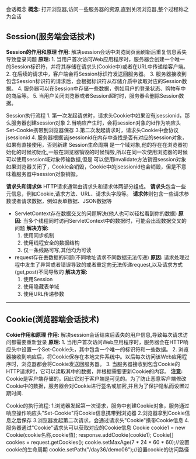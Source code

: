 会话概念
	**概念:** 打开浏览器,访问一些服务器的资源,直到关闭浏览器,整个过程称之为会话
## Session(服务端会话技术)
**Session的作用和原理**
	**作用:**
	解决session会话中浏览同页面刷新后重复信息丢失导致登录问题
	**原理:**
	1.  当用户首次访问Web应用程序时，服务器会创建一个唯一的Session标识符，并将其存储在请求头(Cookie中)或者在URL中传递给客户端。
	2.  在后续的请求中，客户端会将Session标识符发送回服务器。
	3.  服务器接收到包含Session标识符的请求后，会根据标识符从存储介质中读取对应的Session数据。
	4.  服务器可以在Session中存储一些数据，例如用户的登录状态、购物车中的商品等。
	5.  当用户关闭浏览器或者Session超时时，服务器会删除Session数据。

Session执行流程
	1. 第一次发起请求时，请求头Cookie中如果没有jsessionid，那么服务器创建session对象
	2.当响应产生时，会将session对象的id作为响应头Set-Cookie携带到浏览器保存
	3.第二次发起请求时，请求头Cookie中会协议jsessionid
	4. 服务器根据该jsessionid在内存中查找是否有对应的session对象，如果有直接使用，否则新建
Session生命周期
	是一个域对象,他的存在在浏览器初始化的时候初始化,一般在浏览器销毁的时候销毁,所以在同一次使用浏览器的时候可以使用session域对象传输数据,但是 可以使用invalidate方法销毁session对象
	如果浏览器关闭了，Cookie会销毁，Cookie中的jsessionid也会销毁，但是不意味着服务器中session对象销毁。

**请求头和请求体**
	HTTP请求通常由请求头和请求体两部分组成。
	**请求头**包含一些元信息，例如Cookie,请求方法、URL、请求头字段等。
	**请求体**则包含一些请求参数或者请求数据，例如表单数据、JSON数据等

* ServletContext存在数据交叉的问题解决(他人也可以轻松看到你的数据)
	**原因:** 当多个线程同时访问ServletContext中的数据时，可能会出现数据交叉的问题
	**解决方案:**
	1. 使用同步机制
	2. 使用线程安全的数据结构
	3. 仅一条线路可写,其他均为可读
* request存在丢数据的问题(不同地址请求不同数据无法传递)
	**原因:** 请求处理过程中发生了异常或者错误导致的或者重定向无法传递request,以及请求方式(get,post)不同导致的
	**解决方案:**
	1. 使用Session
	2. 使用隐藏表单域
	3. 使用URL传递参数


---
## Cookie(浏览器端会话技术)
**Cokie作用和原理**
	**作用:**
	解决session会话结束后丢失的用户信息,导致每次请求访问都需要重新登录
	**原理:**
	1.  当用户首次访问Web应用程序时，服务器会在HTTP响应头中设置一个Set-Cookie头，其中包含一个唯一的标识符和一些数据。
	2.  浏览器接收到响应后，将Cookie保存在本地文件系统中。以后每次访问该Web应用程序时，浏览器都会将Cookie发送回服务器。
	3.  当服务器接收到包含Cookie的HTTP请求时，它可以读取其中的数据，并根据需要更新Cookie的内容。
	**注意:** Cookie是客户端存储的，因此它对于客户端是可见的。为了防止恶意客户端修改Cookie中的数据，服务器会对Cookie进行签名或加密,并且为了保护隐私而设置过期时间.

Cookie的执行流程:
	1.浏览器发起第一次请求，服务中创建Cookie对象，服务通过响应操作响应头"Set-Cookie"将Cookie信息携带到浏览器
	2.浏览器拿到Cookie信息之后保存
	3.浏览器发起第二次请求，会通过请求头"Cookie"携带Cookie信息
	4.服务器通过"Cookie"请求头可以获取对应的Cookie信息
	Cookie cookie1 = new Cookie(cookie名称,cookie值);
	response.addCookie(cookie1);
	Cookie[] cookies = request.getCookies();
	cookie.setMaxAge(7 * 24 * 60 * 60);//设置cookie的生命周期
	cookie.setPath("/day36/demo06");//设置cookie的访问路径
